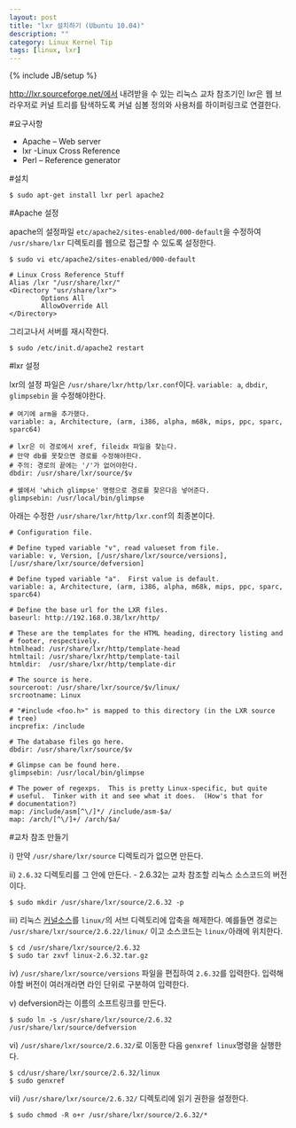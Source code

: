 ```yaml
---
layout: post
title: "lxr 설치하기 (Ubuntu 10.04)"
description: ""
category: Linux Kernel Tip
tags: [linux, lxr]
---
```

{% include JB/setup %}

http://lxr.sourceforge.net/에서 내려받을 수 있는 리눅스 교차 참조기인 lxr은 웹 브라우저로 커널 트리를 탐색하도록 커널 심볼 정의와 사용처를 하이퍼링크로 연결한다.


#요구사항

- Apache – Web server
- lxr -Linux Cross Reference
- Perl – Reference generator

#설치

	$ sudo apt-get install lxr perl apache2

#Apache 설정

apache의 설정파일 `etc/apache2/sites-enabled/000-default`을 수정하여 `/usr/share/lxr` 디렉토리를 웹으로 접근할 수 있도록 설정한다.

    $ sudo vi etc/apache2/sites-enabled/000-default

    # Linux Cross Reference Stuff
    Alias /lxr "/usr/share/lxr/"
    <Directory "usr/share/lxr">
            Options All
            AllowOverride All
    </Directory>

그리고나서 서버를 재시작한다.

	$ sudo /etc/init.d/apache2 restart


#lxr 설정

lxr의 설정 파일은 `/usr/share/lxr/http/lxr.conf`이다. `variable: a`, `dbdir`, `glimpsebin` 을 수정해야한다.

    # 여기에 arm을 추가했다.
    variable: a, Architecture, (arm, i386, alpha, m68k, mips, ppc, sparc, sparc64)

    # lxr은 이 경로에서 xref, fileidx 파일을 찾는다. 
	# 만약 db를 못찾으면 경로를 수정해야한다.
	# 주의: 경로의 끝에는 '/'가 없어야한다.
    dbdir: /usr/share/lxr/source/$v

    # 쉘에서 'which glimpse' 명령으로 경로를 찾은다음 넣어준다.
    glimpsebin: /usr/local/bin/glimpse

아래는 수정한 `/usr/share/lxr/http/lxr.conf`의 최종본이다.

    # Configuration file.

    # Define typed variable "v", read valueset from file.
    variable: v, Version, [/usr/share/lxr/source/versions], [/usr/share/lxr/source/defversion]

    # Define typed variable "a".  First value is default.
    variable: a, Architecture, (arm, i386, alpha, m68k, mips, ppc, sparc, sparc64)

    # Define the base url for the LXR files.
    baseurl: http://192.168.0.38/lxr/http/

    # These are the templates for the HTML heading, directory listing and
    # footer, respectively.
    htmlhead: /usr/share/lxr/http/template-head
    htmltail: /usr/share/lxr/http/template-tail
    htmldir:  /usr/share/lxr/http/template-dir

    # The source is here.
    sourceroot: /usr/share/lxr/source/$v/linux/
    srcrootname: Linux

    # "#include <foo.h>" is mapped to this directory (in the LXR source
    # tree)
    incprefix: /include

    # The database files go here.
    dbdir: /usr/share/lxr/source/$v

    # Glimpse can be found here.
    glimpsebin: /usr/local/bin/glimpse

    # The power of regexps.  This is pretty Linux-specific, but quite
    # useful.  Tinker with it and see what it does.  (How's that for
    # documentation?)
    map: /include/asm[^\/]*/ /include/asm-$a/
    map: /arch/[^\/]+/ /arch/$a/




#교차 참조 만들기

i) 만약 `/usr/share/lxr/source` 디렉토리가 없으면 만든다.

ii) `2.6.32` 디렉토리를 그 안에 만든다. - 2.6.32는 교차 참조할 리눅스 소스코드의 버전이다. 

	$ sudo mkdir /usr/share/lxr/source/2.6.32 -p

iii) 리눅스 [커널소스](http://www.kernel.org)를 `linux/`의 서브 디렉토리에 압축을 해제한다. 예를들면 경로는 `/usr/share/lxr/source/2.6.22/linux/` 이고 소스코드는 `linux/`아래에 위치한다.

	$ cd /usr/share/lxr/source/2.6.32
	$ sudo tar zxvf linux-2.6.32.tar.gz

iv) `/usr/share/lxr/source/versions` 파일을 편집하여 `2.6.32`를 입력한다. 입력해야할 버전이 여러개라면 라인 단위로 구분하여 입력한다.

v) defversion라는 이름의 소프트링크를 만든다.

	$ sudo ln -s /usr/share/lxr/source/2.6.32 /usr/share/lxr/source/defversion

vi) `/usr/share/lxr/source/2.6.32/`로 이동한 다음 `genxref linux`명령을 실행한다.

	$ cd/usr/share/lxr/source/2.6.32/linux
	$ sudo genxref

vii) `/usr/share/lxr/source/2.6.32/` 디렉토리에 읽기 권한을 설정한다. 

	$ sudo chmod -R o+r /usr/share/lxr/source/2.6.32/*




